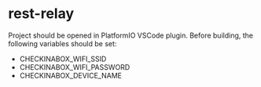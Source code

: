 # rest-relay
Project should be opened in PlatformIO VSCode plugin. Before building, the following variables should be set:

- CHECKINABOX_WIFI_SSID
- CHECKINABOX_WIFI_PASSWORD
- CHECKINABOX_DEVICE_NAME
